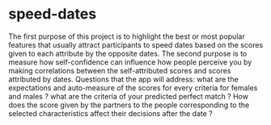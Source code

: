 # speed-dates
The first purpose of this project is to highlight the best or most popular features that usually attract participants to speed dates based on the scores given to each attribute by the opposite dates.
The second purpose is to measure how self-confidence can influence how people perceive you by making correlations between the self-attributed scores and scores attributed by dates.
Questions that the app will address:
what are the expectations and auto-measure of the scores for every criteria for females and males ?
what are the criteria of your predicted perfect match ?
How does the score given by the partners to the people corresponding to the selected characteristics affect their decisions after the date ?
